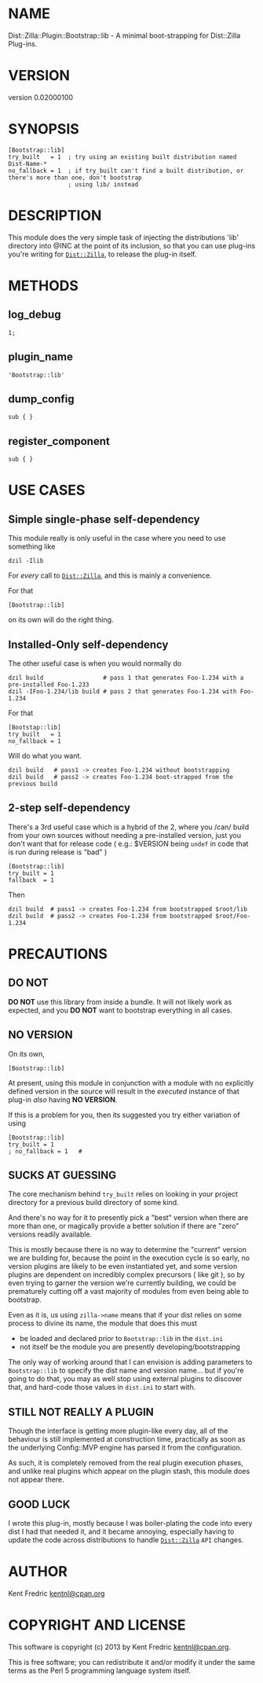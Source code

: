 # NAME

Dist::Zilla::Plugin::Bootstrap::lib - A minimal boot-strapping for Dist::Zilla Plug-ins.

# VERSION

version 0.02000100

# SYNOPSIS

    [Bootstrap::lib]
    try_built   = 1  ; try using an existing built distribution named Dist-Name-*
    no_fallback = 1  ; if try_built can't find a built distribution, or there's more than one, don't bootstrap
                     ; using lib/ instead

# DESCRIPTION

This module does the very simple task of
injecting the distributions 'lib' directory into @INC
at the point of its inclusion, so that you can use
plug-ins you're writing for [`Dist::Zilla`](http://search.cpan.org/perldoc?Dist::Zilla), to release
the plug-in itself.

# METHODS

## log\_debug
    1;

## plugin\_name
    'Bootstrap::lib'

## dump\_config
    sub { }

## register\_component
    sub { }

# USE CASES

## Simple single-phase self-dependency

This module really is only useful in the case where you need to use something like

    dzil -Ilib

For _every_ call to [`Dist::Zilla`](http://search.cpan.org/perldoc?Dist::Zilla), and this is mainly a convenience.

For that

    [Bootstrap::lib]

on its own will do the right thing.

## Installed-Only self-dependency

The other useful case is when you would normally do

    dzil build                 # pass 1 that generates Foo-1.234 with a pre-installed Foo-1.233
    dzil -IFoo-1.234/lib build # pass 2 that generates Foo-1.234 with Foo-1.234

For that

    [Bootstap::lib]
    try_built   = 1
    no_fallback = 1

Will do what you want.

    dzil build   # pass1 -> creates Foo-1.234 without bootstrapping
    dzil build   # pass2 -> creates Foo-1.234 boot-strapped from the previous build

## 2-step self-dependency

There's a 3rd useful case which is a hybrid of the 2, where you /can/ build from your own sources without needing a pre-installed version,
just you don't want that for release code ( e.g.: $VERSION being `undef` in code that is run during release is "bad" )

    [Bootstrap::lib]
    try_built = 1
    fallback  = 1

Then

    dzil build  # pass1 -> creates Foo-1.234 from bootstrapped $root/lib
    dzil build  # pass2 -> creates Foo-1.234 from bootstrapped $root/Foo-1.234

# PRECAUTIONS

## DO NOT

__DO NOT__ use this library from inside a bundle. It will not likely work as expected, and you __DO NOT__ want
to bootstrap everything in all cases.

## NO VERSION

On its own,

    [Bootstrap::lib]

At present, using this module in conjunction with a module with no explicitly defined version in the
source will result in the _executed_ instance of that plug-in _also_ having __NO VERSION__.

If this is a problem for you, then its suggested you try either variation of using

    [Bootstrap::lib]
    try_built = 1
    ; no_fallback = 1   #

## SUCKS AT GUESSING

The core mechanism behind `try_built` relies on looking in your project directory for a previous build directory of some kind.

And there's no way for it to presently pick a "best" version when there are more than one, or magically provide a better solution
if there are "zero" versions readily available.

This is mostly because there is no way to determine the "current" version we are building for, because the point in the execution
cycle is so early, no version plugins are likely to be even instantiated yet, and some version plugins are dependent on incredibly
complex precursors ( like git ), so by even trying to garner the version we're currently building, we could be prematurely cutting off
a vast majority of modules from even being able to bootstrap.

Even as it is, us using `zilla->name` means that if your dist relies on some process to divine its name, the module that does this must

- be loaded and declared prior to `Bootstrap::lib` in the `dist.ini`
- not itself be the module you are presently developing/bootstrapping

The only way of working around that I can envision is adding parameters to `Bootstrap::lib` to specify the dist name and version name... but if you're going to do that, you may as well stop using external plugins to discover that, and hard-code those values in `dist.ini` to start with.

## STILL NOT REALLY A PLUGIN

Though the interface is getting more plugin-like every day, all of the behaviour is still implemented at construction time, practically as soon as the underlying Config::MVP engine has parsed it from the configuration.

As such, it is completely removed from the real plugin execution phases, and unlike real plugins which appear on the plugin stash, this module does not appear there.

## GOOD LUCK

I wrote this plug-in, mostly because I was boiler-plating the code into every dist I had that needed it, and
it became annoying, especially having to update the code across distributions to handle
[`Dist::Zilla`](http://search.cpan.org/perldoc?Dist::Zilla) `API` changes.

# AUTHOR

Kent Fredric <kentnl@cpan.org>

# COPYRIGHT AND LICENSE

This software is copyright (c) 2013 by Kent Fredric <kentnl@cpan.org>.

This is free software; you can redistribute it and/or modify it under
the same terms as the Perl 5 programming language system itself.

